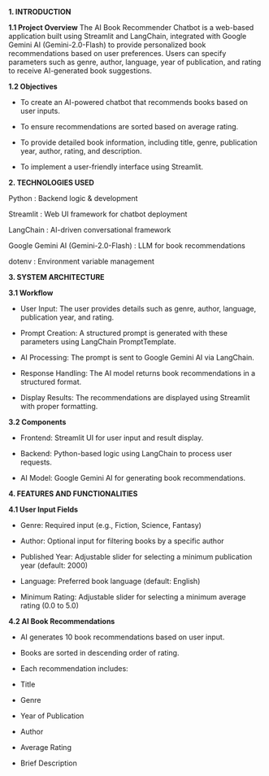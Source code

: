 **1. INTRODUCTION**

  **1.1 Project Overview**
  The AI Book Recommender Chatbot is a web-based application built using Streamlit and LangChain, 
  integrated with Google Gemini AI (Gemini-2.0-Flash) to provide personalized book recommendations 
  based on user preferences. Users can specify parameters such as genre, author, language, year of 
  publication, and rating to receive AI-generated book suggestions.

  **1.2 Objectives**

   - To create an AI-powered chatbot that recommends books based on user inputs.

   - To ensure recommendations are sorted based on average rating.

   - To provide detailed book information, including title, genre, publication year, author, rating, and description.

   - To implement a user-friendly interface using Streamlit.



**2. TECHNOLOGIES USED**


Python                                  :  Backend logic & development

Streamlit                               :  Web UI framework for chatbot deployment

LangChain                               :  AI-driven conversational framework

Google Gemini AI (Gemini-2.0-Flash)     :  LLM for book recommendations

dotenv                                  :  Environment variable management



**3. SYSTEM ARCHITECTURE**

  **3.1 Workflow**

   - User Input: The user provides details such as genre, author, language, publication year, and rating.
   
   - Prompt Creation: A structured prompt is generated with these parameters using LangChain PromptTemplate.
   
   - AI Processing: The prompt is sent to Google Gemini AI via LangChain.
    
   - Response Handling: The AI model returns book recommendations in a structured format.
    
   - Display Results: The recommendations are displayed using Streamlit with proper formatting.

  **3.2 Components**

   - Frontend: Streamlit UI for user input and result display.
    
   - Backend: Python-based logic using LangChain to process user requests.
    
   - AI Model: Google Gemini AI for generating book recommendations.



**4. FEATURES AND FUNCTIONALITIES**

 **4.1 User Input Fields**

   - Genre: Required input (e.g., Fiction, Science, Fantasy)
   
   - Author: Optional input for filtering books by a specific author
    
   - Published Year: Adjustable slider for selecting a minimum publication year (default: 2000)
    
   - Language: Preferred book language (default: English)
    
   - Minimum Rating: Adjustable slider for selecting a minimum average rating (0.0 to 5.0)

 **4.2 AI Book Recommendations**

   - AI generates 10 book recommendations based on user input.
    
   - Books are sorted in descending order of rating.
    
   - Each recommendation includes:
    
   - Title
    
   - Genre
    
   - Year of Publication
    
   - Author
    
   - Average Rating
    
   - Brief Description
